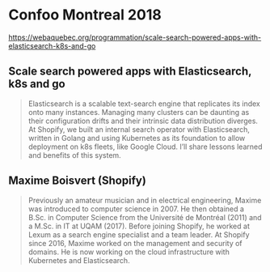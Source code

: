 # Confoo Montreal 2018

https://webaquebec.org/programmation/scale-search-powered-apps-with-elasticsearch-k8s-and-go

## Scale search powered apps with Elasticsearch, k8s and go

> Elasticsearch is a scalable text-search engine that replicates its index onto many instances. Managing many clusters can be daunting as their configuration drifts and their intrinsic data distribution diverges. At Shopify, we built an internal search operator with Elasticsearch, written in Golang and using Kubernetes as its foundation to allow deployment on k8s fleets, like Google Cloud. I’ll share lessons learned and benefits of this system.

## Maxime Boisvert (Shopify)

> Previously an amateur musician and in electrical engineering, Maxime was introduced to computer science in 2007. He then obtained a B.Sc. in Computer Science from the Université de Montréal (2011) and a M.Sc. in IT at UQAM (2017). Before joining Shopify, he worked at Lexum as a search engine specialist and a team leader. At Shopify since 2016, Maxime worked on the management and security of domains. He is now working on the cloud infrastructure with Kubernetes and Elasticsearch.
